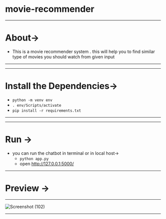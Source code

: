 # movie-recommender

---
# About->
* This is a movie recommender system . this will help you to find similar type of movies you should watch from given input
---
---
# Install the  Dependencies->
  * `python -m venv env`
  * `. env/Scripts/activate`
  * `pip install -r requirements.txt`
---
---
# Run ->
* you can run the chatbot in terminal or in local host->
  * `python app.py`
  * open http://127.0.0.1:5000/
  
---
# Preview ->
---
![Screenshot (102)](https://user-images.githubusercontent.com/52108435/94369104-74255500-0105-11eb-9e80-b9cd8e571f14.png)


---
